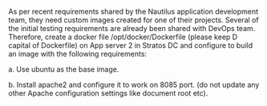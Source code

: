 As per recent requirements shared by the Nautilus application development team, they need custom images created for one of their projects. Several of the initial testing requirements are already been shared with DevOps team. Therefore, create a docker file /opt/docker/Dockerfile (please keep D capital of Dockerfile) on App server 2 in Stratos DC and configure to build an image with the following requirements:



a. Use ubuntu as the base image.


b. Install apache2 and configure it to work on 8085 port. (do not update any other Apache configuration settings like document root etc).
